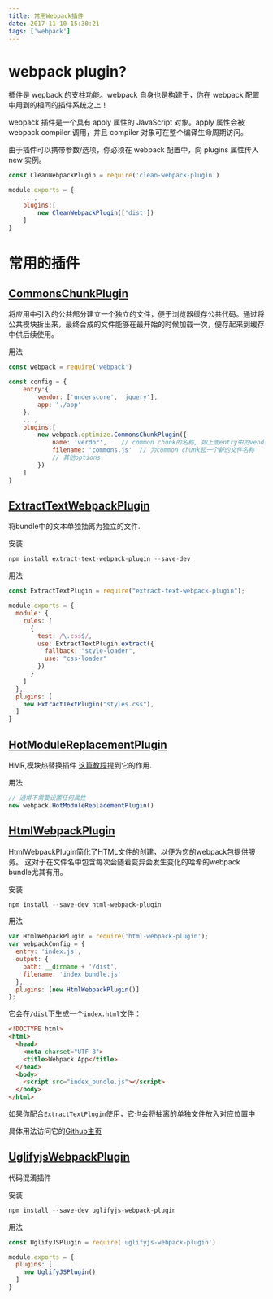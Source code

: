 ```yaml
---
title: 常用Webpack插件
date: 2017-11-10 15:30:21
tags: ['webpack']
---
```


# webpack plugin?
插件是 wepback 的支柱功能。webpack 自身也是构建于，你在 webpack 配置中用到的相同的插件系统之上！

webpack 插件是一个具有 apply 属性的 JavaScript 对象。apply 属性会被 webpack compiler 调用，并且 compiler 对象可在整个编译生命周期访问。


由于插件可以携带参数/选项，你必须在 webpack 配置中，向 plugins 属性传入 new 实例。

```js
const CleanWebpackPlugin = require('clean-webpack-plugin')

module.exports = {
    ...,
    plugins:[
        new CleanWebpackPlugin(['dist'])
    ]
}
```

# 常用的插件

## [CommonsChunkPlugin](https://doc.webpack-china.org/plugins/commons-chunk-plugin)

将应用中引入的公共部分建立一个独立的文件，便于浏览器缓存公共代码。通过将公共模块拆出来，最终合成的文件能够在最开始的时候加载一次，便存起来到缓存中供后续使用。


用法
```js
const webpack = require('webpack')

const config = {
    entry:{
        vendor: ['underscore', 'jquery'],
        app: './app'
    },
    ...,
    plugins:[
        new webpack.optimize.CommonsChunkPlugin({
            name: 'verdor',    // common chunk的名称, 如上面entry中的vendor
            filename: 'commons.js'  // 为common chunk起一个新的文件名称
            // 其他options
        })
    ]
}
```

## [ExtractTextWebpackPlugin](https://doc.webpack-china.org/plugins/extract-text-webpack-plugin/)

将bundle中的文本单独抽离为独立的文件.


安装
```js
npm install extract-text-webpack-plugin --save-dev 
```

用法
```js
const ExtractTextPlugin = require("extract-text-webpack-plugin");

module.exports = {
  module: {
    rules: [
      {
        test: /\.css$/,
        use: ExtractTextPlugin.extract({
          fallback: "style-loader",
          use: "css-loader"
        })
      }
    ]
  },
  plugins: [
    new ExtractTextPlugin("styles.css"),
  ]
}
```

## [HotModuleReplacementPlugin](https://doc.webpack-china.org/plugins/hot-module-replacement-plugin/)

HMR,模块热替换插件
[这篇教程](https://doc.webpack-china.org/concepts/hot-module-replacement)提到它的作用.

用法
```js
// 通常不需要设置任何属性
new webpack.HotModuleReplacementPlugin()
```

## [HtmlWebpackPlugin](https://doc.webpack-china.org/plugins/html-webpack-plugin/)

HtmlWebpackPlugin简化了HTML文件的创建，以便为您的webpack包提供服务。 这对于在文件名中包含每次会随着变异会发生变化的哈希的webpack bundle尤其有用。

安装
```js
npm install --save-dev html-webpack-plugin
```

用法
```js
var HtmlWebpackPlugin = require('html-webpack-plugin');
var webpackConfig = {
  entry: 'index.js',
  output: {
    path: __dirname + '/dist',
    filename: 'index_bundle.js'
  },
  plugins: [new HtmlWebpackPlugin()]
};
```
它会在`/dist`下生成一个`index.html`文件：
```html
<!DOCTYPE html>
<html>
  <head>
    <meta charset="UTF-8">
    <title>Webpack App</title>
  </head>
  <body>
    <script src="index_bundle.js"></script>
  </body>
</html>
```
如果你配合`ExtractTextPlugin`使用，它也会将抽离的单独文件放入对应位置中

具体用法访问它的[Github主页](https://github.com/jantimon/html-webpack-plugin)

## [UglifyjsWebpackPlugin](https://doc.webpack-china.org/plugins/uglifyjs-webpack-plugin/)

代码混淆插件

安装
```js
npm install --save-dev uglifyjs-webpack-plugin
```

用法
```js
const UglifyJSPlugin = require('uglifyjs-webpack-plugin')

module.exports = {
  plugins: [
    new UglifyJSPlugin()
  ]
}
```

